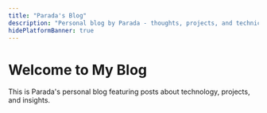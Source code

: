 ```yaml
---
title: "Parada's Blog"
description: "Personal blog by Parada - thoughts, projects, and technical insights"
hidePlatformBanner: true
---
```


# Welcome to My Blog

This is Parada's personal blog featuring posts about technology, projects, and insights.
